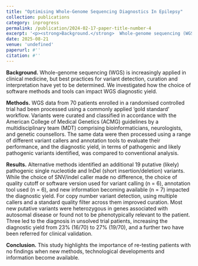 ```yaml
---
title: "Optimising Whole-Genome Sequencing Diagnostics In Epilepsy"
collection: publications
category: inprogress
permalink: /publication/2024-02-17-paper-title-number-4
excerpt: '<p><strong>Background.</strong>  Whole-genome sequencing (WGS) is increasingly applied in clinical medicine, but best practices for variant detection, curation and interpretation have yet to be determined. We investigated how the choice of software methods and tools can impact WGS diagnostic yield.</p><p><strong>Methods.</strong> WGS data from 70 patients enrolled in a randomised controlled trial had been processed using a commonly applied ‘gold standard’ workflow. Variants were curated and classified in accordance with the American College of Medical Genetics (ACMG) guidelines by a multidisciplinary team (MDT) comprising bioinformaticians, neurologists, and genetic counsellors. The same data were then processed using a range of different variant callers and annotation tools to evaluate their performance, and the diagnostic yield, in terms of pathogenic and likely pathogenic variants identified, was compared to conventional analysis.</p><p><strong>Results.</strong> Alternative methods identified an additional 19 putative (likely) pathogenic single nucleotide and InDel (short insertion/deletion) variants. While the choice of SNV/InDel caller made no difference, the choice of quality cutoff or software version used for variant calling (n = 6), annotation tool used (n = 6), and new information becoming available (n = 7) impacted the diagnostic yield. For copy number variant detection, using multiple callers and a standard quality filter across them improved curation. Most new putative variants were heterozygous in genes associated with autosomal disease or found not to be phenotypically relevant to the patient. Three led to the diagnosis in unsolved trial patients, increasing the diagnostic yield from 23% (16/70) to 27% (19/70), and a further two have been referred for clinical validation.</p><p><strong>Conclusion.</strong> This study highlights the importance of re-testing patients with no findings when new methods, technological developments and information become available.</p>'
date: 2025-08-21
venue: 'undefined'
paperurl: #''
citation: #''
---
```


<p><strong>Background.</strong>  Whole-genome sequencing (WGS) is increasingly applied in clinical medicine, but 
best practices for variant detection, curation and interpretation have yet to be determined. We 
investigated how the choice of software methods and tools can impact WGS diagnostic yield.</p>  
<p><strong>Methods.</strong> WGS data from 70 patients enrolled in a randomised controlled trial had been 
processed using a commonly applied ‘gold standard’ workflow. Variants were curated and 
classified in accordance with the American College of Medical Genetics (ACMG) guidelines by 
a multidisciplinary team (MDT) comprising bioinformaticians, neurologists, and genetic 
counsellors. The same data were then processed using a range of different variant callers and 
annotation tools to evaluate their performance, and the diagnostic yield, in terms of pathogenic 
and likely pathogenic variants identified, was compared to conventional analysis.</p> 
<p><strong>Results.</strong> Alternative methods identified an additional 19 putative (likely) pathogenic single
nucleotide and InDel (short insertion/deletion) variants. While the choice of SNV/indel caller 
made no difference, the choice of quality cutoff or software version used for variant calling (n 
= 6), annotation tool used (n = 6), and new information becoming available (n = 7) impacted 
the diagnostic yield. For copy number variant detection, using multiple callers and a standard 
quality filter across them improved curation. Most new putative variants were heterozygous in 
genes associated with autosomal disease or found not to be phenotypically relevant to the 
patient. Three led to the diagnosis in unsolved trial patients, increasing the diagnostic yield 
from 23% (16/70) to 27% (19/70), and a further two have been referred for clinical validation.</p>  
<p><strong>Conclusion.</strong> This study highlights the importance of re-testing patients with no findings when 
new methods, technological developments and information become available.</p> 